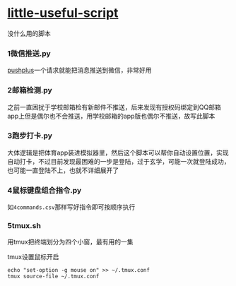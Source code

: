 # **[little-useful-script](https://github.com/qllokirin/little-useful-script)**

没什么用的脚本

### 1微信推送.py

[pushplus](https://www.pushplus.plus/)一个请求就能把消息推送到微信，非常好用

### 2邮箱检测.py

之前一直困扰于学校邮箱检有新邮件不推送，后来发现有授权码绑定到QQ邮箱app上但是偶尔也不会推送，用学校邮箱的app版也偶尔不推送，故写此脚本

### 3跑步打卡.py

大体逻辑是把体育app装进模拟器里，然后这个脚本可以帮你自动设置位置，实现自动打卡，不过目前发现最困难的一步是登陆，过于玄学，可能一次就登陆成功，也可能一直登陆不上，也就不详细展开了

### 4鼠标键盘组合指令.py

如`4commands.csv`那样写好指令即可按顺序执行

### 5tmux.sh

用tmux把终端划分为四个小窗，最有用的一集

tmux设置鼠标开启

```
echo "set-option -g mouse on" >> ~/.tmux.conf
tmux source-file ~/.tmux.conf
```
